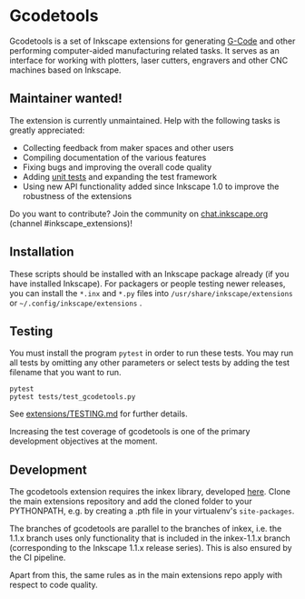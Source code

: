 # Gcodetools


Gcodetools is a set of Inkscape extensions for generating [G-Code](https://en.wikipedia.org/wiki/G-code) and other performing computer-aided manufacturing related tasks. It serves as an interface for working with plotters, laser cutters, engravers and other CNC machines based on Inkscape.

## Maintainer wanted!

The extension is currently unmaintained. Help with the following tasks is greatly appreciated:
 - Collecting feedback from maker spaces and other users 
 - Compiling documentation of the various features
 - Fixing bugs and improving the overall code quality
 - Adding [unit tests](#testing) and expanding the test framework
 - Using new API functionality added since Inkscape 1.0 to improve the robustness of the extensions

Do you want to contribute? Join the community on [chat.inkscape.org](chat.inkscape.org) (channel #inkscape_extensions)!

## Installation

These scripts should be installed with an Inkscape package already (if you have 
installed Inkscape). For packagers or people testing newer releases, you can 
install the `*.inx` and `*.py` files into `/usr/share/inkscape/extensions` or 
`~/.config/inkscape/extensions` .

## Testing
<a name="testing"></a>

You must install the program `pytest` in order to run these tests. You may run all tests by omitting any other parameters or select tests by adding the test filename that you want to run.

    pytest
    pytest tests/test_gcodetools.py

See [extensions/TESTING.md](https://gitlab.com/inkscape/extensions/-/blob/master/TESTING.md) for further details.

Increasing the test coverage of gcodetools is one of the primary development objectives at the moment.
## Development

The gcodetools extension requires the inkex library, developed [here](https://gitlab.com/inkscape/extensions). Clone the main extensions repository and add the cloned folder to your PYTHONPATH, e.g. by creating a .pth file in your virtualenv's `site-packages`. 

The branches of gcodetools are parallel to the branches of inkex, i.e. the 1.1.x branch uses only functionality that is included in the inkex-1.1.x branch (corresponding to the Inkscape 1.1.x release series). This is also ensured by the CI pipeline.

Apart from this, the same rules as in the main extensions repo apply with respect to code quality.